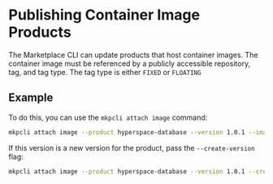 # Publishing Container Image Products
The Marketplace CLI can update products that host container images.
The container image must be referenced by a publicly accessible repository, tag, and tag type.
The tag type is either `FIXED` or `FLOATING`

## Example
To do this, you can use the `mkpcli attach image` command:

```bash
mkpcli attach image --product hyperspace-database --version 1.0.1 --image-repository astrowidgets/hyperspacedb --tag 1.0.1 --tag-type FIXED --instructions 'docker run astrowidgets/hyperspacedb:1.0.1'
```

If this version is a new version for the product, pass the `--create-version` flag:

```bash
mkpcli attach image --product hyperspace-database --version 1.0.1 --create-version --image-repository astrowidgets/hyperspacedb --tag 1.0.1 --tag-type FIXED --instructions 'docker run astrowidgets/hyperspacedb:1.0.1'
```
